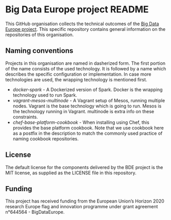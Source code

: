 # Big Data Europe project README

This GitHub organisation collects the technical outcomes of the [Big Data
Europe project](http://www.big-data-europe.eu).  This specific repository
contains general information on the repositories of this organisation.

## Naming conventions

Projects in this organisation are named in dasherized form.  The first
portion of the name consists of the used technology.  It is followed by a
name which describes the specific configuration or implementation.  In case
more technologies are used, the wrapping technology is mentioned first.

*   *docker-spark* - A Dockerized version of Spark.  Docker is the wrapping
  technology used to run Spark. 
*   *vagrant-mesos-multinode* - A Vagrant setup of Mesos, running multiple
  nodes.  Vagrant is the base technology which is going to run.  Mesos is
  the technology running in Vagrant.  multinode is extra info on these
  constraints.
*   *chef-base-platform-cookbook* - When installing using Chef, this provides
  the base platform cookbook.  Note that we use cookbook here as a postfix
  in the description to match the commonly used practice of naming cookbook
  repositories.

## License

The default license for the components delivered by the BDE project is the
MIT license, as supplied as the LICENSE file in this repository.

## Funding

This project has received funding from the European Union’s Horizon 2020
research Europe flag and innovation programme under grant agreement
n°644564 - BigDataEurope.
